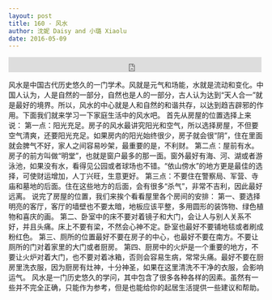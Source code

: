 ```yaml
---
layout: post
title: 160 - 风水
author: 沈妮 Daisy and 小璐 Xiaolu
date: 2016-05-09
---
```


<iframe src="https://archive.org/embed/slowchinese_201909/Slow_Chinese_160.mp3" width="500" height="30" frameborder="0" webkitallowfullscreen="true" mozallowfullscreen="true" allowfullscreen></iframe>

风水是中国古代历史悠久的一门学术。风就是元气和场能，水就是流动和变化。中国人认为，人是自然的一部分，自然也是人的一部分，古人认为达到“天人合一”就是最好的境界。所以，风水的中心就是人和自然的和谐共存，以达到趋吉辟邪的作用。下面我们就来学习一下家庭生活中的风水吧。
首先从房屋的位置选择上来说：
第一点：阳光充足。房子的风水最讲究阳光和空气，所以选择房屋，不但要空气清爽，还要阳光充足。如果房内的阳光始终很少，房子就会很“阴”，住在里面就会脾气不好，家人之间容易吵架，最重要的是，不利财。
第二点：屋前有水。房子的前方叫做“明堂”，也就是窗户最多的那一面。窗外最好有海、河、湖或者游泳池，如果没有水，看得见公园或者球场也不错。“依山傍水”的地方更是最佳的选择，可使财运增加，人丁兴旺，生意更好。
第三点：不要住在警察局、军营、寺庙和墓地的后面。住在这些地方的后面，会有很多“杀气”，非常不吉利，因此最好远离。
说完了房屋的位置，我们来挨个看看屋里各个房间的安排：
第一、要选择明亮的客厅，客厅的墙壁也不要太暗，地板应该平整，多用圆形的装饰物、绿色植物和喜庆的画。
第二、卧室中的床不要对着镜子和大门，会让人与别人关系不好，并且头痛。床上不要有梁，不然会心神不定。卧室也最好不要铺地毯或者刷成粉红色。
第三、厕所的位置最好不要在房子的中心，也最好不要在南方。不要让厕所的门对着家里的大门或者厨房。
第四、厨房中的火炉是一个重要的地方，不要让火炉对着大门，也不要对着冰箱，否则会容易生病，常常头痛。最好不要在厨房里洗衣服，因为厨房有灶神，十分神圣，如果在这里清洗不干净的衣服，会影响运气。
风水是一门历史悠久的学问，其中包含了很多各种各样的因素。虽然有一些并不完全正确，只能作为参考，但是也能给你的起居生活提供一些建议和帮助。
